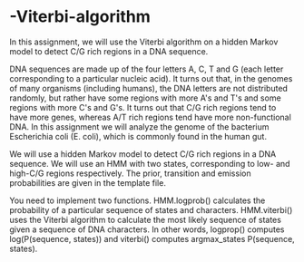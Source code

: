 # -Viterbi-algorithm
In this assignment, we will use the Viterbi algorithm on a hidden Markov model to detect C/G rich regions in a DNA sequence.

DNA sequences are made up of the four letters A, C, T and G (each letter corresponding to a particular nucleic acid). It turns out that, in the genomes of many organisms (including humans), the DNA letters are not distributed randomly, but rather have some regions with more A's and T's and some regions with more C's and G's. It turns out that C/G rich regions tend to have more genes, whereas A/T rich regions tend have more non-functional DNA. In this assignment we will analyze the genome of the bacterium Escherichia coli (E. coli), which is commonly found in the human gut.

We will use a hidden Markov model to detect C/G rich regions in a DNA sequence. We will use an HMM with two states, corresponding to low- and high-C/G regions respectively. The prior, transition and emission probabilities are given in the template file.

You need to implement two functions. HMM.logprob() calculates the probability of a particular sequence of states and characters. HMM.viterbi() uses the Viterbi algorithm to calculate the most likely sequence of states given a sequence of DNA characters. In other words, logprop() computes log(P(sequence, states)) and viterbi() computes argmax_states P(sequence, states).
